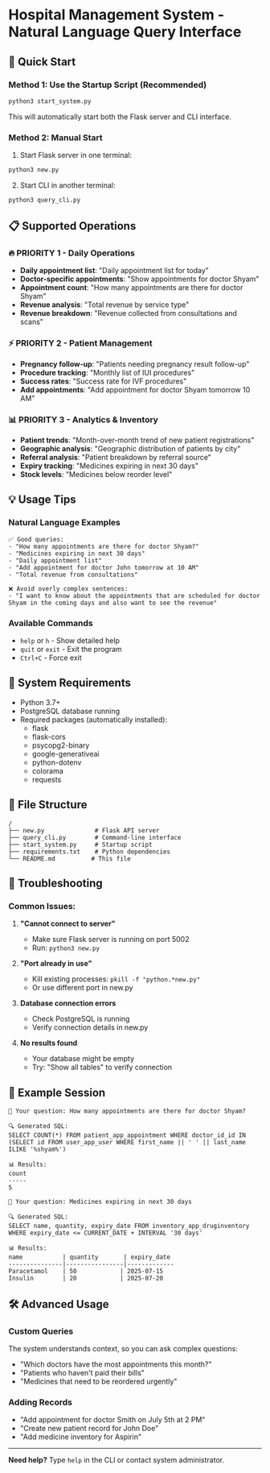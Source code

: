# Hospital Management System - Natural Language Query Interface

## 🚀 Quick Start

### Method 1: Use the Startup Script (Recommended)

```bash
python3 start_system.py
```

This will automatically start both the Flask server and CLI interface.

### Method 2: Manual Start

1. Start Flask server in one terminal:

```bash
python3 new.py
```

2. Start CLI in another terminal:

```bash
python3 query_cli.py
```

## 📋 Supported Operations

### 🔥 PRIORITY 1 - Daily Operations

- **Daily appointment list**: "Daily appointment list for today"
- **Doctor-specific appointments**: "Show appointments for doctor Shyam"
- **Appointment count**: "How many appointments are there for doctor Shyam"
- **Revenue analysis**: "Total revenue by service type"
- **Revenue breakdown**: "Revenue collected from consultations and scans"

### ⚡ PRIORITY 2 - Patient Management

- **Pregnancy follow-up**: "Patients needing pregnancy result follow-up"
- **Procedure tracking**: "Monthly list of IUI procedures"
- **Success rates**: "Success rate for IVF procedures"
- **Add appointments**: "Add appointment for doctor Shyam tomorrow 10 AM"

### 📊 PRIORITY 3 - Analytics & Inventory

- **Patient trends**: "Month-over-month trend of new patient registrations"
- **Geographic analysis**: "Geographic distribution of patients by city"
- **Referral analysis**: "Patient breakdown by referral source"
- **Expiry tracking**: "Medicines expiring in next 30 days"
- **Stock levels**: "Medicines below reorder level"

## 💡 Usage Tips

### Natural Language Examples

```
✅ Good queries:
- "How many appointments are there for doctor Shyam?"
- "Medicines expiring in next 30 days"
- "Daily appointment list"
- "Add appointment for doctor John tomorrow at 10 AM"
- "Total revenue from consultations"

❌ Avoid overly complex sentences:
- "I want to know about the appointments that are scheduled for doctor Shyam in the coming days and also want to see the revenue"
```

### Available Commands

- `help` or `h` - Show detailed help
- `quit` or `exit` - Exit the program
- `Ctrl+C` - Force exit

## 🔧 System Requirements

- Python 3.7+
- PostgreSQL database running
- Required packages (automatically installed):
  - flask
  - flask-cors
  - psycopg2-binary
  - google-generativeai
  - python-dotenv
  - colorama
  - requests

## 📁 File Structure

```
/
├── new.py              # Flask API server
├── query_cli.py        # Command-line interface
├── start_system.py     # Startup script
├── requirements.txt    # Python dependencies
└── README.md          # This file
```

## 🚨 Troubleshooting

### Common Issues:

1. **"Cannot connect to server"**

   - Make sure Flask server is running on port 5002
   - Run: `python3 new.py`

2. **"Port already in use"**

   - Kill existing processes: `pkill -f "python.*new.py"`
   - Or use different port in new.py

3. **Database connection errors**

   - Check PostgreSQL is running
   - Verify connection details in new.py

4. **No results found**
   - Your database might be empty
   - Try: "Show all tables" to verify connection

## 🎯 Example Session

```
🤔 Your question: How many appointments are there for doctor Shyam?

🔍 Generated SQL:
SELECT COUNT(*) FROM patient_app_appointment WHERE doctor_id_id IN
(SELECT id FROM user_app_user WHERE first_name || ' ' || last_name ILIKE '%shyam%')

📊 Results:
count
-----
5

🤔 Your question: Medicines expiring in next 30 days

🔍 Generated SQL:
SELECT name, quantity, expiry_date FROM inventory_app_druginventory
WHERE expiry_date <= CURRENT_DATE + INTERVAL '30 days'

📊 Results:
name           | quantity       | expiry_date
---------------|----------------|-------------
Paracetamol    | 50            | 2025-07-15
Insulin        | 20            | 2025-07-20
```

## 🛠️ Advanced Usage

### Custom Queries

The system understands context, so you can ask complex questions:

- "Which doctors have the most appointments this month?"
- "Patients who haven't paid their bills"
- "Medicines that need to be reordered urgently"

### Adding Records

- "Add appointment for doctor Smith on July 5th at 2 PM"
- "Create new patient record for John Doe"
- "Add medicine inventory for Aspirin"

---

**Need help?** Type `help` in the CLI or contact system administrator.
